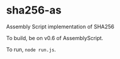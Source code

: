 # sha256-as
Assembly Script implementation of SHA256


To build, be on v0.6 of AssemblyScript. 

To run, `node run.js`.